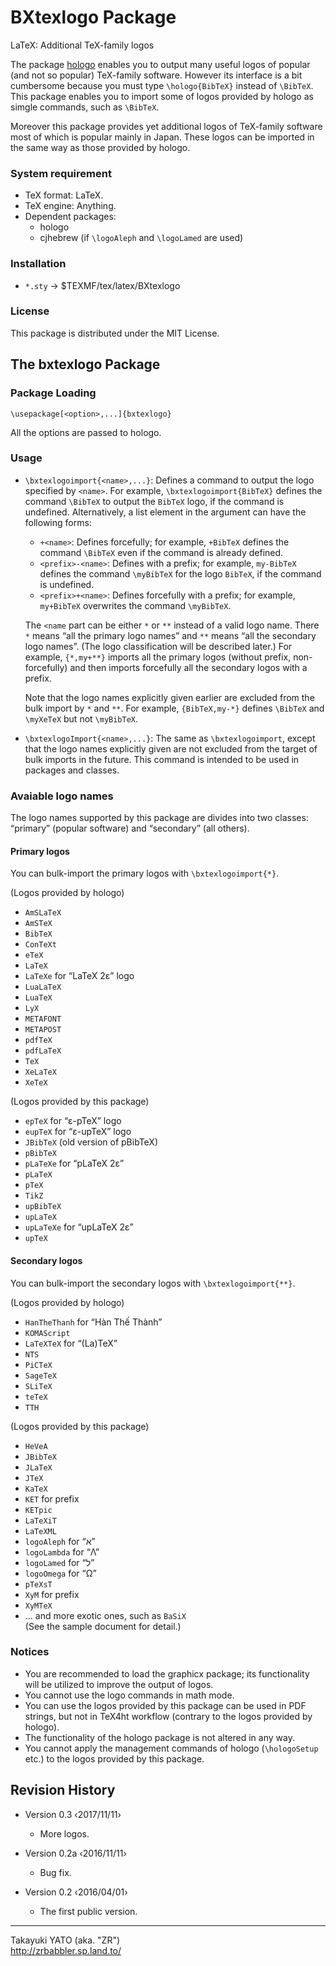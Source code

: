 BXtexlogo Package
=================

LaTeX: Additional TeX-family logos

The package [hologo] enables you to output many useful logos of popular
(and not so popular) TeX-family software. However its interface is a bit
cumbersome because you must type `\hologo{BibTeX}` instead of `\BibTeX`.
This package enables you to import some of logos provided by hologo as
simgle commands, such as `\BibTeX`.

Moreover this package provides yet additional logos of TeX-family software
most of which is popular mainly in Japan. These logos can be imported in
the same way as those provided by hologo.

[hologo]: https://ctan.org/pkg/hologo

### System requirement

  * TeX format: LaTeX.
  * TeX engine: Anything.
  * Dependent packages:
      - hologo
      - cjhebrew (if `\logoAleph` and `\logoLamed` are used)

### Installation

  - `*.sty` → $TEXMF/tex/latex/BXtexlogo

### License

This package is distributed under the MIT License.


The bxtexlogo Package
---------------------

### Package Loading

    \usepackage[<option>,...]{bxtexlogo}

All the options are passed to hologo.

### Usage

  * `\bxtexlogoimport{<name>,...}`: Defines a command to output the logo
    specified by `<name>`. For example, `\bxtexlogoimport{BibTeX}` defines
    the command `\BibTeX` to output the `BibTeX` logo, if the command is
    undefined. Alternatively, a list element in the argument can have
    the following forms:
      - `+<name>`: Defines forcefully; for example, `+BibTeX` defines the
        command `\BibTeX` even if the command is already defined.
      - `<prefix>-<name>`: Defines with a prefix; for example, `my-BibTeX`
        defines the command `\myBibTeX` for the logo `BibTeX`, if the
        command is undefined.
      - `<prefix>+<name>`: Defines forcefully with a prefix; for example,
        `my+BibTeX` overwrites the command `\myBibTeX`.

    The `<name` part can be either `*` or `**` instead of a valid logo
    name. There `*` means “all the primary logo names” and `**` means
    “all the secondary logo names”.  (The logo classification will be
    described later.) For example, `{*,my+**}` imports all the primary
    logos (without prefix, non-forcefully) and then imports forcefully all
    the secondary logos with a prefix.

    Note that the logo names explicitly given earlier are excluded from
    the bulk import by `*` and `**`. For example, `{BibTeX,my-*}` defines
    `\BibTeX` and `\myXeTeX` but not `\myBibTeX`.

  * `\bxtexlogoImport{<name>,...}`: The same as `\bxtexlogoimport`, except
    that the logo names explicitly given are not excluded from the target
    of bulk imports in the future. This command is intended to be used in
    packages and classes.

### Avaiable logo names

The logo names supported by this package are divides into two classes:
“primary” (popular software) and “secondary” (all others).

#### Primary logos

You can bulk-import the primary logos with `\bxtexlogoimport{*}`.

(Logos provided by hologo)

  * `AmSLaTeX`
  * `AmSTeX`
  * `BibTeX`
  * `ConTeXt`
  * `eTeX`
  * `LaTeX`
  * `LaTeXe` for “LaTeX 2ε” logo
  * `LuaLaTeX`
  * `LuaTeX`
  * `LyX`
  * `METAFONT`
  * `METAPOST`
  * `pdfTeX`
  * `pdfLaTeX`
  * `TeX`
  * `XeLaTeX`
  * `XeTeX`

(Logos provided by this package)

  * `epTeX` for “ε-pTeX” logo
  * `eupTeX` for “ε-upTeX” logo
  * `JBibTeX` (old version of pBibTeX)
  * `pBibTeX`
  * `pLaTeXe` for “pLaTeX 2ε”
  * `pLaTeX`
  * `pTeX`
  * `TikZ`
  * `upBibTeX`
  * `upLaTeX`
  * `upLaTeXe` for “upLaTeX 2ε”
  * `upTeX`

#### Secondary logos

You can bulk-import the secondary logos with `\bxtexlogoimport{**}`.

(Logos provided by hologo)

  * `HanTheThanh` for “Hàn Thế Thành”
  * `KOMAScript`
  * `LaTeXTeX` for “(La)TeX”
  * `NTS`
  * `PiCTeX`
  * `SageTeX`
  * `SLiTeX`
  * `teTeX`
  * `TTH`

(Logos provided by this package)

  * `HeVeA`
  * `JBibTeX`
  * `JLaTeX`
  * `JTeX`
  * `KaTeX`
  * `KET` for prefix
  * `KETpic`
  * `LaTeXiT`
  * `LaTeXML`
  * `logoAleph` for “א”
  * `logoLambda` for “Λ”
  * `logoLamed` for “ל”
  * `logoOmega` for “Ω”
  * `pTeXsT`
  * `XyM` for prefix
  * `XyMTeX`
  * … and more exotic ones, such as `BaSiX`  
    (See the sample document for detail.)

### Notices

  * You are recommended to load the graphicx package; its functionality
    will be utilized to improve the output of logos.
  * You cannot use the logo commands in math mode.
  * You can use the logos provided by this package can be used in PDF
    strings, but not in TeX4ht workflow (contrary to the logos provided by
    hologo).
  * The functionality of the hologo package is not altered in any way.
  * You cannot apply the management commands of hologo (`\hologoSetup`
    etc.) to the logos provided by this package.


Revision History
----------------

  * Version 0.3 ‹2017/11/11›
      - More logos.

  * Version 0.2a ‹2016/11/11›
      - Bug fix.

  * Version 0.2  ‹2016/04/01›
      - The first public version.

--------------------
Takayuki YATO (aka. "ZR")  
http://zrbabbler.sp.land.to/
